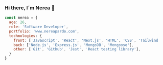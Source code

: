 ### Hi there, I´m Nerea 👋

<!--
**nereapardo/nereapardo** is a ✨ _special_ ✨ repository because its `README.md` (this file) appears on your GitHub profile.

Here are some ideas to get you started:

- 🔭 I’m currently working on ...
- 🌱 I’m currently learning ...
- 👯 I’m looking to collaborate on ...
- 🤔 I’m looking for help with ...
- 💬 Ask me about ...
- 📫 How to reach me: ...
- 😄 Pronouns: ...
- ⚡ Fun fact: ...
-->
```javascript
const nerea = {
  age: 26,
  role: 'Software Developer',
  portfolio: 'www.nereapardo.com',
  technologies: {
    front: ['Javascript', 'React', 'Next.js', 'HTML', 'CSS', 'Tailwind CSS', 'Bootstrap'],
    back: ['Node.js', 'Express.js', 'MongoDB', 'Mongoose'],
    other: ['Git', 'Github', 'Jest', 'React testing library'],
  }
}
```

